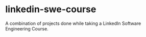 # linkedin-swe-course
A combination of projects done while taking a LinkedIn Software Engineering Course.

